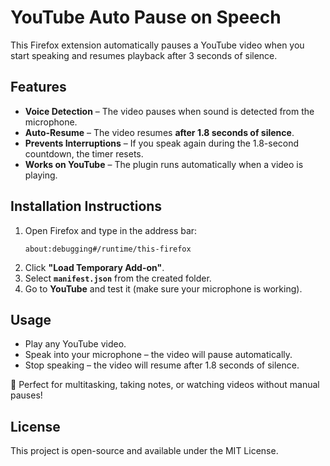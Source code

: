 # YouTube Auto Pause on Speech

This Firefox extension automatically pauses a YouTube video when you start speaking and resumes playback after 3 seconds of silence.

## Features
- **Voice Detection** – The video pauses when sound is detected from the microphone.
- **Auto-Resume** – The video resumes **after 1.8 seconds of silence**.
- **Prevents Interruptions** – If you speak again during the 1.8-second countdown, the timer resets.
- **Works on YouTube** – The plugin runs automatically when a video is playing.

## Installation Instructions

1. Open Firefox and type in the address bar:  
   ```
   about:debugging#/runtime/this-firefox
   ```
2. Click **"Load Temporary Add-on"**.
3. Select **`manifest.json`** from the created folder.
4. Go to **YouTube** and test it (make sure your microphone is working).

## Usage
- Play any YouTube video.
- Speak into your microphone – the video will pause automatically.
- Stop speaking – the video will resume after 1.8 seconds of silence.

🚀 Perfect for multitasking, taking notes, or watching videos without manual pauses!

## License
This project is open-source and available under the MIT License.

